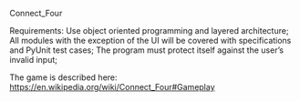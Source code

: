 Connect_Four


Requirements:
Use object oriented programming and layered architecture;
All modules with the exception of the UI will be covered with specifications and PyUnit test cases;
The program must protect itself against the user’s invalid input;

The game is described here:
https://en.wikipedia.org/wiki/Connect_Four#Gameplay
